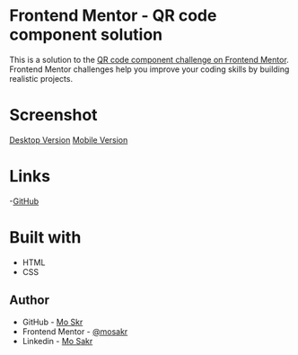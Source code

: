 # Frontend Mentor - QR code component solution

This is a solution to the [QR code component challenge on Frontend Mentor](https://www.frontendmentor.io/challenges/qr-code-component-iux_sIO_H). Frontend Mentor challenges help you improve your coding skills by building realistic projects. 

# Screenshot
[Desktop Version](images\Desktop-Version.png)
[Mobile Version](images\Mobile-Version.png)

# Links
-[GitHub](https://mosakr.github.io/qr-code-component)

# Built with
- HTML
- CSS

## Author
- GitHub - [Mo Skr](https://github.com/mosakr)
- Frontend Mentor - [@mosakr](https://www.frontendmentor.io/profile/mosakr)
- Linkedin - [Mo Sakr](https://www.linkedin.com/in/mosakr)


